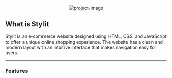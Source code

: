 <p align="center"><img src=https://i.imgur.com/o0GVsEv.png" alt="project-image"></p>
 
<h2>What is Stylit</h2>
<p>Stylit is an e-commerce website designed using HTML, CSS, and JavaScript to offer a unique online shopping experience. The website has a clean and modern layout with an intuitive interface that makes navigation easy for users.</p>

<hr/>

<h3>Features</h3>

